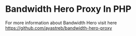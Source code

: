 # Bandwidth Hero Proxy In PHP
For more information about Bandwidth Hero visit here 
<br>
https://github.com/ayastreb/bandwidth-hero-proxy
